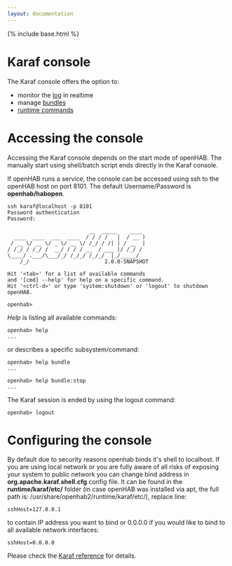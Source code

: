 ```yaml
---
layout: documentation
---
```


{% include base.html %}

# Karaf console

The Karaf console offers the option to:

* monitor the [log](logging.html#karaf-console) in realtime
* manage [bundles](bundles.html)
* [runtime commands](runtime.html)

# Accessing the console

Accessing the Karaf console depends on the start mode of openHAB. The manually start using shell/batch script ends directly in the Karaf console.

If openHAB runs a service, the console can be accessed using ssh to the openHAB host on port 8101. The default Username/Password is **openhab/habopen**.

```
ssh karaf@localhost -p 8101
Password authentication
Password:

                          __  _____    ____      
  ____  ____  ___  ____  / / / /   |  / __ )     
 / __ \/ __ \/ _ \/ __ \/ /_/ / /| | / __  |
/ /_/ / /_/ /  __/ / / / __  / ___ |/ /_/ /      
\____/ .___/\___/_/ /_/_/ /_/_/  |_/_____/     
    /_/                        2.0.0-SNAPSHOT

Hit '<tab>' for a list of available commands
and '[cmd] --help' for help on a specific command.
Hit '<ctrl-d>' or type 'system:shutdown' or 'logout' to shutdown openHAB.

openhab>
```

_Help_ is listing all available commands:

```
openhab> help
...
```

or describes a specific subsystem/command:

```
openhab> help bundle
...

openhab> help bundle:stop
...
```

The Karaf session is ended by using the logout command:

```
openhab> logout
```

# Configuring the console

By default due to security reasons openhab binds it's shell to localhost. If you are using local network or you are fully aware of all risks of exposing your system to public network you can change bind address in **org.apache.karaf.shell.cfg** config file. It can be found in the **runtime/karaf/etc/** folder (in case openHAB was installed via apt, the full path is: /usr/share/openhab2/runtime/karaf/etc/), replace line:

```
sshHost=127.0.0.1
```
to contain IP address you want to bind or 0.0.0.0 if you would like to bind to all available network interfaces:

```
sshHost=0.0.0.0
```

Please check the [Karaf reference](http://karaf.apache.org/manual/latest/) for details.
